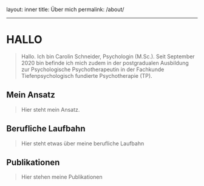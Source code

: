 layout: inner
title: Über mich
permalink: /about/

---

# HALLO
> Hallo. Ich bin Carolin Schneider, Psychologin (M.Sc.). Seit September 2020 bin befinde ich mich zudem in der postgradualen Ausbildung zur Psychologische Psychotherapeutin in der Fachkunde Tiefenpsychologisch fundierte Psychotherapie (TP).

## Mein Ansatz
> Hier steht mein Ansatz. 

## Berufliche Laufbahn
> Hier steht etwas über meine berufliche Laufbahn

## Publikationen
> Hier stehen meine Publikationen

